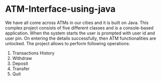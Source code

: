 # ATM-Interface-using-java
We have all come across ATMs in our cities and it is built on Java. This complex project consists of
five different classes and is a console-based application. When the system starts the user is
prompted with user id and user pin. On entering the details successfully, then ATM functionalities
are unlocked. The project allows to perform following operations:
1. Transactions History
2. Withdraw
3. Deposit
4. Transfer
5. Quit

